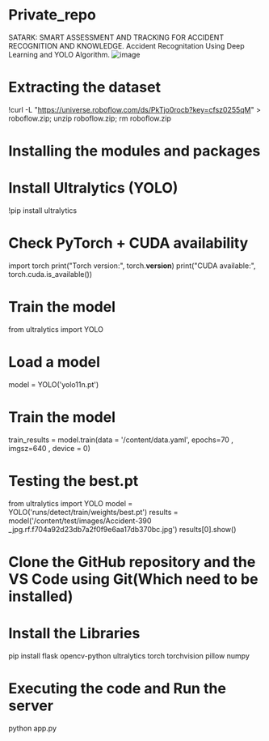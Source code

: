 # Private_repo
SATARK: SMART ASSESSMENT AND TRACKING FOR ACCIDENT RECOGNITION AND KNOWLEDGE.
Accident Recognitation Using Deep Learning and YOLO Algorithm.
![image](https://github.com/user-attachments/assets/1e8b142a-8b4c-4a71-b3f0-4439181fa61e)

# Extracting the dataset
!curl -L "https://universe.roboflow.com/ds/PkTjo0rocb?key=cfsz0255qM" > roboflow.zip; unzip roboflow.zip; rm roboflow.zip
# Installing the modules and packages
# Install Ultralytics (YOLO)
!pip install ultralytics
# Check PyTorch + CUDA availability
import torch
print("Torch version:", torch.__version__)
print("CUDA available:", torch.cuda.is_available())
# Train the model
from ultralytics import YOLO
# Load a model
model = YOLO('yolo11n.pt')
# Train the model
train_results = model.train(data = '/content/data.yaml', epochs=70 , 
imgsz=640 , device = 0)
# Testing the best.pt
from ultralytics import YOLO
model = YOLO('runs/detect/train/weights/best.pt')
results = model('/content/test/images/Accident-390
_jpg.rf.f704a92d23db7a2f0f9e6aa17db370bc.jpg')
results[0].show()
# Clone the GitHub repository and the VS Code using Git(Which need to be installed)
# Install the Libraries
pip install flask opencv-python ultralytics torch torchvision pillow numpy
# Executing the code and Run the server
python app.py
